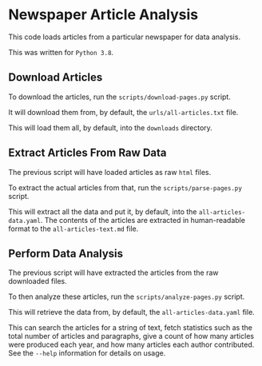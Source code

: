 # Newspaper Article Analysis

This code loads articles from a particular newspaper for data analysis.

This was written for `Python 3.8`.

## Download Articles

To download the articles, run the `scripts/download-pages.py` script.

It will download them from, by default, the `urls/all-articles.txt` file.

This will load them all, by default, into the `downloads` directory.

## Extract Articles From Raw Data

The previous script will have loaded articles as raw `html` files.

To extract the actual articles from that, run the `scripts/parse-pages.py` script.

This will extract all the data and put it, by default, into the `all-articles-data.yaml`.
The contents of the articles are extracted in human-readable format to the
`all-articles-text.md` file.

## Perform Data Analysis

The previous script will have extracted the articles from the raw downloaded files.

To then analyze these articles, run the `scripts/analyze-pages.py` script.

This will retrieve the data from, by default, the `all-articles-data.yaml` file.

This can search the articles for a string of text, fetch statistics such as the total number of articles
and paragraphs, give a count of how many articles were produced each year, and how many articles
each author contributed. See the `--help` information for details on usage.